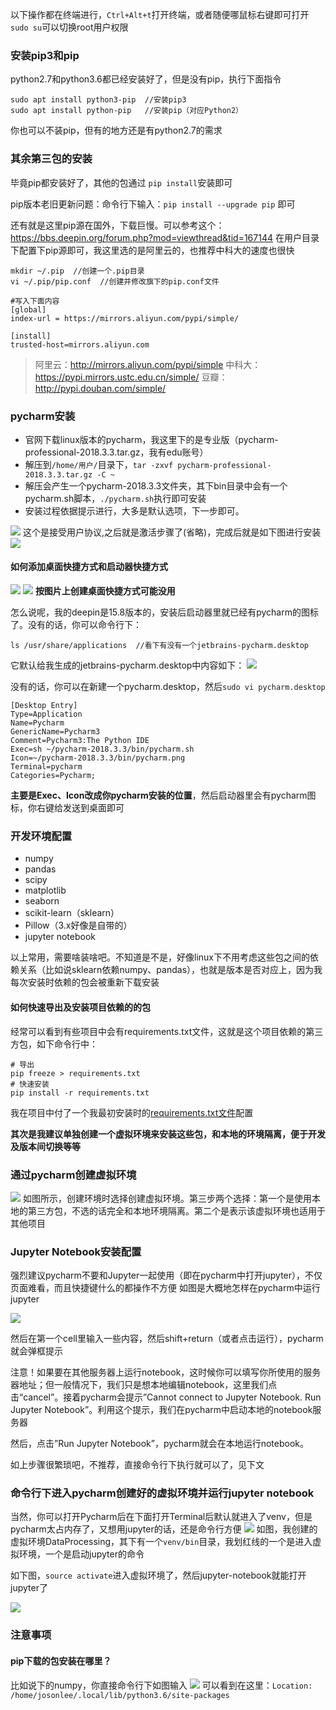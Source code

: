 以下操作都在终端进行，`Ctrl+Alt+t`打开终端，或者随便哪鼠标右键即可打开
`sudo su`可以切换root用户权限

### 安装pip3和pip

python2.7和python3.6都已经安装好了，但是没有pip，执行下面指令

```
sudo apt install python3-pip  //安装pip3
sudo apt install python-pip   //安装pip（对应Python2）
```

你也可以不装pip，但有的地方还是有python2.7的需求

### 其余第三包的安装

毕竟pip都安装好了，其他的包通过 `pip install`安装即可

pip版本老旧更新问题：命令行下输入：`pip install --upgrade pip` 即可

还有就是这里pip源在国外，下载巨慢。可以参考这个：https://bbs.deepin.org/forum.php?mod=viewthread&tid=167144
在用户目录下配置下pip源即可，我这里选的是阿里云的，也推荐中科大的速度也很快

```
mkdir ~/.pip  //创建一个.pip目录
vi ~/.pip/pip.conf  //创建并修改旗下的pip.conf文件

#写入下面内容
[global]
index-url = https://mirrors.aliyun.com/pypi/simple/

[install]
trusted-host=mirrors.aliyun.com
```
> 阿里云：http://mirrors.aliyun.com/pypi/simple
中科大：https://pypi.mirrors.ustc.edu.cn/simple/
豆瓣：http://pypi.douban.com/simple/


### pycharm安装
- 官网下载linux版本的pycharm，我这里下的是专业版（pycharm-professional-2018.3.3.tar.gz，我有edu账号）
- 解压到`/home/用户/`目录下，`tar -zxvf pycharm-professional-2018.3.3.tar.gz -C ~`
- 解压会产生一个pycharm-2018.3.3文件夹，其下bin目录中会有一个pycharm.sh脚本，`./pycharm.sh`执行即可安装
- 安装过程依据提示进行，大多是默认选项，下一步即可。

 ![](assets/pycharm安装00.png)
 这个是接受用户协议,之后就是激活步骤了(省略)，完成后就是如下图进行安装
  ![](assets/pycharm安装01.png)

#### 如何添加桌面快捷方式和启动器快捷方式

![](assets/pycharm安装02.png)
![](assets/pycharm安装03.png)
**按图片上创建桌面快捷方式可能没用**

怎么说呢，我的deepin是15.8版本的，安装后启动器里就已经有pycharm的图标了。没有的话，你可以命令行下：
```
ls /usr/share/applications  //看下有没有一个jetbrains-pycharm.desktop
```
它默认给我生成的jetbrains-pycharm.desktop中内容如下：
![](assets/pycharm桌面.png)

没有的话，你可以在新建一个pycharm.desktop，然后`sudo vi pycharm.desktop`
```
[Desktop Entry]
Type=Application
Name=Pycharm
GenericName=Pycharm3
Comment=Pycharm3:The Python IDE
Exec=sh ~/pycharm-2018.3.3/bin/pycharm.sh
Icon=~/pycharm-2018.3.3/bin/pycharm.png
Terminal=pycharm
Categories=Pycharm;
```
**主要是Exec、Icon改成你pycharm安装的位置**，然后启动器里会有pycharm图标，你右键给发送到桌面即可

### 开发环境配置
- numpy
- pandas
- scipy
- matplotlib
- seaborn
- scikit-learn（sklearn）
- Pillow（3.x好像是自带的）
- jupyter notebook

以上常用，需要啥装啥吧。不知道是不是，好像linux下不用考虑这些包之间的依赖关系（比如说sklearn依赖numpy、pandas），也就是版本是否对应上，因为我每次安装时依赖的包会被重新下载安装

#### 如何快速导出及安装项目依赖的的包

经常可以看到有些项目中会有requirements.txt文件，这就是这个项目依赖的第三方包，如下命令行中：
```
# 导出
pip freeze > requirements.txt
# 快速安装
pip install -r requirements.txt
```
我在项目中付了一个我最初安装时的[requirements.txt文件](https://github.com/josonle/Coding-Now/blob/master/Linux%E7%B3%BB%E7%BB%9F%E4%B8%8B%E5%BC%80%E5%8F%91%E7%8E%AF%E5%A2%83%E6%90%AD%E5%BB%BA/requirements.txt)配置

**其次是我建议单独创建一个虚拟环境来安装这些包，和本地的环境隔离，便于开发及版本间切换等等**

### 通过pycharm创建虚拟环境
![](assets/pycharm虚拟环境00.png)
如图所示，创建环境时选择创建虚拟环境。第三步两个选择：第一个是使用本地的第三方包，不选的话完全和本地环境隔离。第二个是表示该虚拟环境也适用于其他项目

### Jupyter Notebook安装配置
强烈建议pycharm不要和Jupyter一起使用（即在pycharm中打开jupyter），不仅页面难看，而且快捷键什么的都操作不方便
如图是大概地怎样在pycharm中运行jupyter

![](assets/pycharm中运行jupyter.png)

然后在第一个cell里输入一些内容，然后shift+return（或者点击运行），pycharm就会弹框提示

注意！如果要在其他服务器上运行notebook，这时候你可以填写你所使用的服务器地址；但一般情况下，我们只是想本地编辑notebook，这里我们点击“cancel”。接着pycharm会提示”Cannot connect to Jupyter Notebook. Run Jupyter Notebook”。利用这个提示，我们在pycharm中启动本地的notebook服务器

然后，点击”Run Jupyter Notebook”，pycharm就会在本地运行notebook。

如上步骤很繁琐吧，不推荐，直接命令行下执行就可以了，见下文

### 命令行下进入pycharm创建好的虚拟环境并运行jupyter notebook
当然，你可以打开Pycharm后在下面打开Terminal后默认就进入了venv，但是pycharm太占内存了，又想用jupyter的话，还是命令行方便
![](assets/venv.png)
如图，我创建的虚拟环境DataProcessing，其下有一个`venv/bin`目录，我划红线的一个是进入虚拟环境，一个是启动jupyter的命令

如下图，`source activate`进入虚拟环境了，然后jupyter-notebook就能打开jupyter了

![](assets/启动venv.png)
### 注意事项
#### pip下载的包安装在哪里？
比如说下的numpy，你直接命令行下如图输入
![](assets/pip下载在哪里.png)
可以看到在这里：`Location: /home/josonlee/.local/lib/python3.6/site-packages`